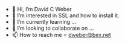 - 👋 Hi, I’m David C Weber
- 👀 I’m interested in SSL and how to install it.
- 🌱 I’m currently learning ...
- 💞️ I’m looking to collaborate on ...
- 📫 How to reach me =  dweber@bex.net

<!---
DavidCWeber/DavidCWeber is a ✨ special ✨ repository because its `README.md` (this file) appears on your GitHub profile.
You can click the Preview link to take a look at your changes.
--->
